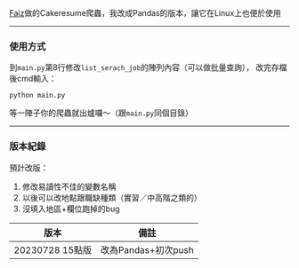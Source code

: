 [Faiz](https://github.com/faiz135753)做的Cakeresume爬蟲，我改成Pandas的版本，讓它在Linux上也便於使用

***
### 使用方式
到`main.py`第8行修改`list_serach_job`的陣列內容（可以做批量查詢），
改完存檔後cmd輸入：
```shell
python main.py
```
等一陣子你的爬蟲就出爐囉～（跟`main.py`同個目錄）

***
### 版本紀錄
預計改版：
1. 修改易讀性不佳的變數名稱
2. 以後可以改地點跟職缺種類（實習／中高階之類的）
3. 沒填入地區+欄位跑掉的bug

|版本|備註|
|---|---|
|20230728 15點版|改為Pandas+初次push|

